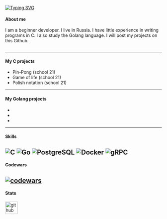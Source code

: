 [![Typing SVG](https://readme-typing-svg.herokuapp.com?font=Fira+Code&pause=2000&color=FFFFFF&vCenter=true&width=435&lines=Hello+everyone%2C+my+name+is+Andrey)](https://git.io/typing-svg)
#### About me
I am a beginner developer. I live in Russia. I have little experience in writing programs in C.
I also study the Golang language.
I will post my projects on this Github.

<img src="https://komarev.com/ghpvc/?username=your-github-meow46meow&style=flat-square&color=blue" alt=""/>

---
#### My C projects
* Pin-Pong (school 21)
* Game of life (school 21)
* Polish notation (school 21)
---
#### My Golang projects
*
*
*
---
#### Skills
![C](https://img.shields.io/badge/C-00599C?style=for-the-badge&logo=c&logoColor=white)
![Go](https://img.shields.io/badge/Go-00ADD8?style=for-the-badge&logo=go&logoColor=white)
![PostgreSQL](https://img.shields.io/badge/PostgreSQL-336791?style=for-the-badge&logo=postgresql&logoColor=white)
![Docker](https://img.shields.io/badge/Docker-2496ED?style=for-the-badge&logo=docker&logoColor=white)
![gRPC](https://img.shields.io/badge/gRPC-4285F4?style=for-the-badge&logo=grpc&logoColor=white)
---
#### Codewars
[![codewars](https://www.codewars.com/users/meow46/badges/small)](https://www.codewars.com/users/meow46) 
---
#### Stats
[<img src='https://cdn.jsdelivr.net/npm/simple-icons@3.0.1/icons/github.svg' alt='github' height='40'>](https://github.com/meow46meow)
